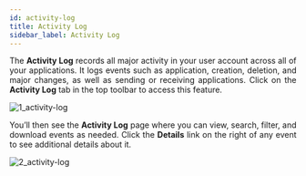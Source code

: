 ```yaml
---
id: activity-log
title: Activity Log
sidebar_label: Activity Log
---
```


<div style="text-align: justify">

The **Activity Log** records all major activity in your user account across all of your applications. It logs events such as application, creation, deletion, and major changes, as well as sending or receiving applications. Click on the **Activity Log** tab in the top toolbar to access this feature. 

![1_activity-log](https://s3.amazonaws.com/cdn.qrvey.com/documentation_assets/ui-docs/others/3.5_activity-log/1_activity-log.png#thumbnail)

You’ll then see the **Activity Log** page where you can view, search, filter, and download events as needed. Click the **Details** link on the right of any event to see additional details about it. 

![2_activity-log](https://s3.amazonaws.com/cdn.qrvey.com/documentation_assets/ui-docs/others/3.5_activity-log/2_activity-log.png#thumbnail)